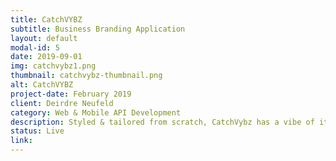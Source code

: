 ```yaml
---
title: CatchVYBZ
subtitle: Business Branding Application
layout: default
modal-id: 5
date: 2019-09-01
img: catchvybz1.png
thumbnail: catchvybz-thumbnail.png
alt: CatchVYBZ
project-date: February 2019
client: Deirdre Neufeld
category: Web & Mobile API Development
description: Styled & tailored from scratch, CatchVybz has a vibe of its own kind. Find & explore events, dining, clubs or even offbeat hang out spots near you with genuine & reliable reviews. <br/><br/> Key Features - <br/> Filters outdoor places as per the customer’s mood. <br/> Eradicates the problem of fake reviews and vibe. <br/> Makes search easy and simple. <br/><br/> How It Works? </br> The app's technology pyramid is comprised by React Native, Expokit & Redux (state management) making the core of its frontend. The project is engined by robust backend systems like Firebase stack, GCP, Node JS, PostgreSQL & ElasticSearch for specific data handling.
status: Live
link: 
---
```

